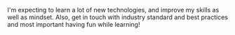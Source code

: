 I'm expecting to learn a lot of new technologies, and improve my skills as well as mindset. Also, get in touch with industry standard and best practices and most important having fun while 
learning!
